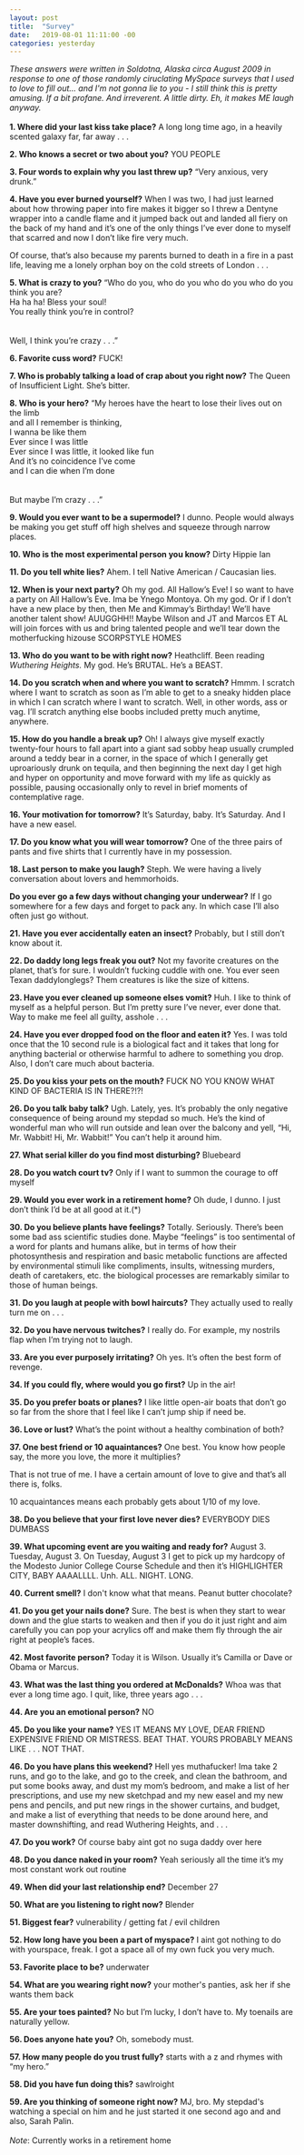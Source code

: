 ```yaml
---
layout: post
title:  "Survey"
date:   2019-08-01 11:11:00 -00
categories: yesterday
---
```

*These answers were written in Soldotna, Alaska circa August 2009 in response to one of those randomly ciruclating MySpace surveys that I used to love to fill out... and I'm not gonna lie to you - I still think this is pretty amusing. If a bit profane. And irreverent. A little dirty. Eh, it makes ME laugh anyway.* 
<br/>
<br/>
**1. Where did your last kiss take place?**
A long long time ago, in a heavily scented galaxy far, far away . . . 

**2. Who knows a secret or two about you?**
YOU PEOPLE

**3. Four words to explain why you last threw up?**
“Very anxious, very drunk.”

**4. Have you ever burned yourself?**
When I was two, I had just learned about how throwing paper into fire makes it bigger so I threw a Dentyne wrapper into a candle flame and it jumped back out and landed all fiery on the back of my hand and it’s one of the only things I’ve ever done to myself that scarred and now I don’t like fire very much.  

Of course, that’s also because my parents burned to death in a fire in a past life, leaving me a lonely orphan boy on the cold streets of London . . .
  
**5. What is crazy to you?**
“Who do you, who do you who do you who do you think you are?<br/>
Ha ha ha! Bless your soul!<br/>
You really think you’re in control?<br/>
<br/>
<br/>
Well, I think you’re crazy . . .”

**6. Favorite cuss word?**
FUCK!<!--more-->

**7. Who is probably talking a load of crap about you right now?**
The Queen of Insufficient Light.  She’s bitter.  

**8. Who is your hero?**
“My heroes have the heart to lose their lives out on the limb<br/>
and all I remember is thinking,<br/>
I wanna be like them<br/>
Ever since I was little<br/>
Ever since I was little, it looked like fun<br/>
And it’s no coincidence I’ve come<br/>
and I can die when I’m done<br/>
<br/>
<br/>
But maybe I’m crazy . . .”

**9. Would you ever want to be a supermodel?**
I dunno.  People would always be making you get stuff off high shelves and squeeze through narrow places. 
 
**10. Who is the most experimental person you know?**
Dirty Hippie Ian

**11. Do you tell white lies?**
Ahem.  I tell Native American / Caucasian lies.

**12. When is your next party?**
Oh my god.  All Hallow’s Eve!  I so want to have a party on All Hallow’s Eve.  Ima be Ynego Montoya.  Oh my god.  Or if I don’t have a new place by then, then Me and Kimmay’s Birthday! We’ll have another talent show!  AUUGGHH!! Maybe Wilson and JT and Marcos ET AL will join forces with us and bring talented people and we’ll tear down the motherfucking hizouse SCORPSTYLE HOMES 

**13. Who do you want to be with right now?**
Heathcliff.  Been reading *Wuthering Heights.*  My god.  He’s BRUTAL.  He’s a BEAST. 

**14. Do you scratch when and where you want to scratch?**
Hmmm.  I scratch where I want to scratch as soon as I’m able to get to a sneaky hidden place in which I can scratch where I want to scratch.  Well, in other words, ass or vag.  I’ll scratch anything else boobs included pretty much anytime, anywhere. 

**15. How do you handle a break up?**
Oh!  I always give myself exactly twenty-four hours to fall apart into a giant sad sobby heap usually crumpled around a teddy bear in a corner, in the space of which I generally get uproariously drunk on tequila, and then beginning the next day I get high and hyper on opportunity and move forward with my life as quickly as possible, pausing occasionally only to revel in brief moments of contemplative rage.
  
**16. Your motivation for tomorrow?**
It’s Saturday, baby.  It’s Saturday.  And I have a new easel.  

**17. Do you know what you will wear tomorrow?**
One of the three pairs of pants and five shirts that I currently have in my possession.

**18. Last person to make you laugh?**
Steph.  We were having a lively conversation about lovers and hemmorhoids.  

**Do you ever go a few days without changing your underwear?**
If I go somewhere for a few days and forget to pack any.  In which case I’ll also often just go without.

**21. Have you ever accidentally eaten an insect?**
Probably, but I still don’t know about it.

**22. Do daddy long legs freak you out?**
Not my favorite creatures on the planet, that’s for sure.  I wouldn’t fucking cuddle with one.  You ever seen Texan daddylonglegs?  Them creatures is like the size of kittens.

**23. Have you ever cleaned up someone elses vomit?**
Huh.  I like to think of myself as a helpful person.  But I’m pretty sure I’ve never, ever done that.  Way to make me feel all guilty, asshole . . . 

**24. Have you ever dropped food on the floor and eaten it?**
Yes.  I was told once that the 10 second rule is a biological fact and it takes that long for anything bacterial or otherwise harmful to adhere to something you drop.  Also, I don’t care much about bacteria.

**25. Do you kiss your pets on the mouth?**
FUCK NO YOU KNOW WHAT KIND OF BACTERIA IS IN THERE?!?!

**26. Do you talk baby talk?**
Ugh.  Lately, yes.  It’s probably the only negative consequence of being around my stepdad so much.  He’s the kind of wonderful man who will run outside and lean over the balcony and yell, “Hi, Mr. Wabbit!  Hi, Mr. Wabbit!”  You can’t help it around him.  

**27. What serial killer do you find most disturbing?**
Bluebeard

**28. Do you watch court tv?**
Only if I want to summon the courage to off myself

**29. Would you ever work in a retirement home?**
Oh dude, I dunno.  I just don’t think I’d be at all good at it.(*)

**30. Do you believe plants have feelings?**
Totally.  Seriously.  There’s been some bad ass scientific studies done.  Maybe “feelings” is too sentimental of a word for plants and humans alike, but in terms of how their photosynthesis and respiration and basic metabolic functions are affected by environmental stimuli like compliments, insults, witnessing murders, death of caretakers, etc. the biological processes are remarkably similar to those of human beings.  

**31. Do you laugh at people with bowl haircuts?**
They actually used to really turn me on . . . 

**32. Do you have nervous twitches?**
I really do.  For example, my nostrils flap when I’m trying not to laugh.

**33. Are you ever purposely irritating?**
Oh yes.  It’s often the best form of revenge.  

**34. If you could fly, where would you go first?**
Up in the air!

**35. Do you prefer boats or planes?**
I like little open-air boats that don’t go so far from the shore that I feel like I can’t jump ship if need be.

**36. Love or lust?**
What’s the point without a healthy combination of both?

**37. One best friend or 10 aquaintances?**
One best.  You know how people say, the more you love, the more it multiplies?  

That is not true of me.  I have a certain amount of love to give and that’s all there is, folks.  

10 acquaintances means each probably gets about 1/10 of my love.

**38. Do you believe that your first love never dies?**
EVERYBODY DIES DUMBASS

**39. What upcoming event are you waiting and ready for?**
August 3.  Tuesday, August 3.  On Tuesday, August 3 I get to pick up my hardcopy of the Modesto Junior College Course Schedule and then it’s HIGHLIGHTER CITY, BABY AAAALLLL.  Unh.  ALL.  NIGHT.  LONG.

**40. Current smell?**
I don't know what that means. Peanut butter chocolate?

**41. Do you get your nails done?**
Sure.  The best is when they start to wear down and the glue starts to weaken and then if you do it just right and aim carefully you can pop your acrylics off and make them fly through the air right at people’s faces.  

**42. Most favorite person?**
Today it is Wilson.  Usually it’s Camilla or Dave or Obama or Marcus. 

**43. What was the last thing you ordered at McDonalds?**
Whoa was that ever a long time ago.  I quit, like, three years ago . . . 

**44. Are you an emotional person?**
NO

**45. Do you like your name?**
YES IT MEANS MY LOVE, DEAR FRIEND EXPENSIVE FRIEND OR MISTRESS.  BEAT THAT.  YOURS PROBABLY MEANS LIKE . . . NOT THAT.

**46. Do you have plans this weekend?**
Hell yes muthafucker!  Ima take 2 runs, and go to the lake, and go to the creek, and clean the bathroom, and put some books away, and dust my mom’s bedroom, and make a list of her prescriptions, and use my new sketchpad and my new easel and my new pens and pencils, and put new rings in the shower curtains, and budget, and make a list of everything that needs to be done around here, and master downshifting, and read Wuthering Heights, and . . . 

**47. Do you work?**
Of course baby aint got no suga daddy over here

**48. Do you dance naked in your room?**
Yeah seriously all the time it’s my most constant work out routine

**49. When did your last relationship end?**
December 27

**50. What are you listening to right now?**
Blender

**51. Biggest fear?**
vulnerability / getting fat / evil children

**52. How long have you been a part of myspace?**
I aint got nothing to do with yourspace, freak.  I got a space all of my own fuck you very much.

**53. Favorite place to be?**
underwater

**54. What are you wearing right now?**
your mother's panties, ask her if she wants them back

**55. Are your toes painted?**
No but I’m lucky, I don’t have to.  My toenails are naturally yellow.

**56. Does anyone hate you?**
Oh, somebody must.  

**57. How many people do you trust fully?**
starts with a z and rhymes with “my hero.”

**58. Did you have fun doing this?**
sawlroight

**59. Are you thinking of someone right now?**
MJ, bro.  My stepdad's watching a special on him and he just started it one second ago and and also, Sarah Palin.
<br/>
<br/>
*Note*: Currently works in a retirement home





